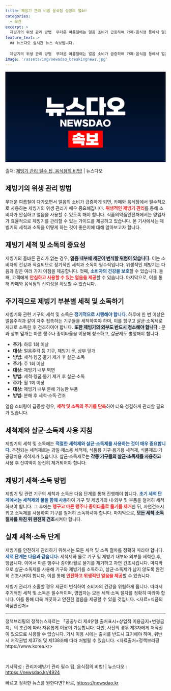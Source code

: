 ```yaml
---
title: 제빙기 관리 비법 음식점 성공의 열쇠!
categories:
  - 보건
excerpt: >
  제빙기의 위생 관리 방법  무더운 여름철에는 얼음 소비가 급증하여 카페·음식점 등에서 얼음을 만드는 기계인 …
feature_text: >
  ## 뉴스다오 실시간 뉴스 속보입니다.

  제빙기의 위생 관리 방법  무더운 여름철에는 얼음 소비가 급증하여 카페·음식점 등에서 얼음을 만드는 기계인 …
image: '/assets/img/newsdao_breakingnews.jpg'
---
```


![뉴스다오 속보](/assets/img/newsdao_breakingnews.jpg)

<p>출처: <a href="httpss://newsdao.kr/4924" rel="dofollow">제빙기 관리 필수 팁, 음식점의 비법!</a> | 뉴스다오</p>

<h2 data-ke-size="size26">제빙기의 위생 관리 방법</h2>

<p data-ke-size="size16">무더운 여름철이 다가오면서 얼음의 소비가 급증하게 되면, 카페와 음식점에서 필수적으로 사용하는 제빙기의 위생 관리가 매우 중요해집니다. <b><span style="color: #ee2323;">위생적인 제빙기 관리</span></b>를 통해 소비자가 안심하고 얼음을 사용할 수 있도록 해야 합니다. 식품의약품안전처에서는 영업자가 효율적으로 제빙기를 관리할 수 있는 가이드를 제공하고 있습니다. 본 기사에서는 제빙기의 세척과 소독을 어떻게 하는 것이 좋은지에 대해 알아보고자 합니다.</p>

<p data-ke-size="size16"></p>

<h2 data-ke-size="size26">제빙기 세척 및 소독의 중요성</h2>

<p data-ke-size="size16">제빙기의 올바른 관리가 없는 경우, <b><span style="background-color: #21538527;">얼음 내부에 세균이 번식할 위험이 있습니다</span></b>. 이는 소비자의 건강과 직결되므로 정기적인 세척과 소독이 필수적입니다. 위생적인 제빙기는 다음과 같은 여러 가지 이점을 제공합니다. 첫째, <b><span style="color: #1a5490;">소비자의 건강을 보호</span></b>할 수 있습니다. 둘째, 고객에게 <b><span style="color: #ee2323;">안심하고 사용할 수 있는 얼음을 제공</span></b>할 수 있습니다. 마지막으로, 이를 통해 카페와 음식점의 신뢰성을 확보할 수 있습니다.</p>

<p data-ke-size="size16"></p>

<h2 data-ke-size="size26">주기적으로 제빙기 부분별 세척 및 소독하기</h2>

<p data-ke-size="size16">제빙기와 관련 기구의 세척 및 소독은 <b><span style="color: #1a5490;">정기적으로 시행해야 합니다</span></b>. 하루에 한 번 이상은 얼음주걱과 같이 자주 접촉하는 기구들을 세척하여야 하며, 이를 헹구고 살균·소독제로 제대로 소독한 후 건조하여야 합니다. <b><span style="background-color: #21538527;">또한 제빙기의 외부도 반드시 청소해야 합니다</span></b> : 문과 상부 덮개는 마른 행주나 종이타올을 이용해 청소하고, 살균제도 병행해야 합니다.</p>

<ul>
  <li><b>주기:</b> 하루 1회 이상</li>
  <li><b>대상:</b> 얼음주걱 등 기구, 제빙기 문, 상부 덮개</li>
  <li><b>방법:</b> 세척·헹굼·물기 제거 후 살균·소독</li>
  <li><b>주기:</b> 주 1회 이상</li>
  <li><b>대상:</b> 제빙기 내부 벽면</li>
  <li><b>방법:</b> 세척·헹굼·물기 제거 후 살균·소독</li>
  <li><b>주기:</b> 월 1회 이상</li>
  <li><b>대상:</b> 제빙기 내부 분해 가능한 부품</li>
  <li><b>방법:</b> 분해 후 세척·소독·건조</li>
</ul>

<p data-ke-size="size16">얼음 소비량이 급증할 경우, <b><span style="color: #ee2323;">세척 및 소독의 주기를 단축</span></b>하여 더욱 청결하게 관리할 필요가 있습니다.</p>

<p data-ke-size="size16"></p>

<h2 data-ke-size="size26">세척제와 살균·소독제 사용 지침</h2>

<p data-ke-size="size16">제빙기의 세척 및 소독에는 <b><span style="color: #1a5490;">적절한 세척제와 살균·소독제를 사용하는 것이 매우 중요합니다</span></b>. 추천되는 세척제로는 과일·채소용 세척제, 식품용 기구·용기용 세척제, 식품제조·가공장치용 세척제가 있습니다. 살균·소독제로는 <b><span style="background-color: #21538527;">각종 기구들의 살균·소독제를 사용하고</span></b> 사용 후 잔여액이 완전히 제거되어야 합니다.</p>

<p data-ke-size="size16"></p>

<h2 data-ke-size="size26">제빙기 세척·소독 방법</h2>

<p data-ke-size="size16">제빙기 및 관련 기구의 세척과 소독은 다음 단계를 통해 진행해야 합니다. <b><span style="color: #1a5490;">초기 세척 단계에서는 세척제와 물을 함께 사용</span></b>하여 기구 및 제빙기의 내·외부 및 부품을 철저히 세척하셔야 합니다. 그 후에는 <b><span style="color: #ee2323;">헹구고 마른 행주나 종이타올로 물기를 제거</span></b>한 뒤, 자연건조시키고 소독제를 사용하여 기구를 철저히 소독하셔야 합니다. 마지막으로, <b><span style="background-color: #21538527;">모든 세척·소독 절차를 마친 뒤 완전히 건조</span></b>시켜야 합니다.</p>

<p data-ke-size="size16"></p>

<h2 data-ke-size="size26">실제 세척·소독 단계</h2>

<p data-ke-size="size16">제빙기를 안전하게 관리하기 위해서는 모든 세척 및 소독 절차를 정확히 따라야 합니다. <b><span style="color: #1a5490;">세척 단계는 다음과 같습니다</span></b>: 세척제와 물로 기구 및 제빙기 내부와 외부를 세척한 후, 헹굽니다. 이어서 마른 행주나 종이타월로 물기를 제거하고 자연 건조시킵니다. 마지막으로 살균·소독제를 사용해 기구와 제빙기를 소독하고, 살균·소독제가 남지 않도록 완전히 건조시켜야 합니다. 이를 통해 <b><span style="color: #ee2323;">안전하고 위생적인 얼음을 제공</span></b>할 수 있습니다.</p>

<p data-ke-size="size16"></p>

<p data-ke-size="size16">제빙기 관리가 소홀할 경우 세균이 번식하여 소비자의 건강을 위협하게 됩니다. 따라서 주기적인 세척 및 소독은 필수적이며, 영업자는 모든 세척·소독 절차를 정확히 따라야 합니다. 이를 통해 더욱 깨끗하고 안전한 얼음을 제공할 수 있을 것입니다. <자료=식품의약품안전처></p>

<hr>

<p data-ke-size="size16">정책브리핑의 정책뉴스자료는 「공공누리 제4유형:출처표시+상업적 이용금지+변경금지」의 조건에 따라 자유롭게 이용이 가능합니다. 다만, 사진의 경우 제3자에게 저작권이 있으므로 사용할 수 없습니다. 기사 이용 시에는 출처를 반드시 표기해야 하며, 위반 시 저작권법 제37조 및 제138조에 따라 처벌될 수 있습니다. <자료출처=정책브리핑 https://www.korea.kr></p>

<p data-ke-size="size16"></p>

<p data-ke-size="size16"></p>

<p data-ke-size="size16"></p>

<p data-ke-size="size16"></p>

<p data-ke-size="size16"></p>

<p data-ke-size="size16"></p>

<p data-ke-size="size16"></p>

<p data-ke-size="size16"></p>

<p data-ke-size="size16">&nbsp;</p>

<p data-ke-size="size16">기사작성 : 관리자제빙기 관리 필수 팁, 음식점의 비법! | 뉴스다오  : <a href="httpss://newsdao.kr/4924">httpss://newsdao.kr/4924</a></p> 

빠르고 정확한 뉴스를 원한다면? 바로, <a href="httpss://newsdao.kr" rel="dofollow">httpss://newsdao.kr</a>


